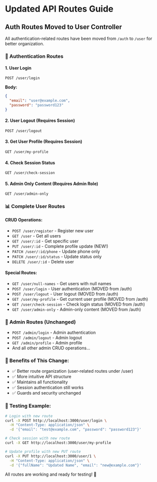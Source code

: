 # Updated API Routes Guide

## Auth Routes Moved to User Controller

All authentication-related routes have been moved from `/auth` to `/user` for better organization.

### 🔐 Authentication Routes

#### 1. User Login
```
POST /user/login
```
**Body:**
```json
{
  "email": "user@example.com",
  "password": "password123"
}
```

#### 2. User Logout (Requires Session)
```
POST /user/logout
```

#### 3. Get User Profile (Requires Session)
```
GET /user/my-profile
```

#### 4. Check Session Status
```
GET /user/check-session
```

#### 5. Admin Only Content (Requires Admin Role)
```
GET /user/admin-only
```

### 📊 Complete User Routes

#### CRUD Operations:
- `POST /user/register` - Register new user
- `GET /user` - Get all users
- `GET /user/:id` - Get specific user
- `PUT /user/:id` - Complete profile update (NEW!)
- `PATCH /user/:id/phone` - Update phone only
- `PATCH /user/:id/status` - Update status only
- `DELETE /user/:id` - Delete user

#### Special Routes:
- `GET /user/null-names` - Get users with null names
- `POST /user/login` - User authentication (MOVED from /auth)
- `POST /user/logout` - User logout (MOVED from /auth)
- `GET /user/my-profile` - Get current user profile (MOVED from /auth)
- `GET /user/check-session` - Check login status (MOVED from /auth)
- `GET /user/admin-only` - Admin-only content (MOVED from /auth)

### 🏢 Admin Routes (Unchanged)
- `POST /admin/login` - Admin authentication
- `POST /admin/logout` - Admin logout
- `GET /admin/profile` - Admin profile
- And all other admin CRUD operations...

### 📧 Benefits of This Change:
- ✅ Better route organization (user-related routes under /user)
- ✅ More intuitive API structure
- ✅ Maintains all functionality
- ✅ Session authentication still works
- ✅ Guards and security unchanged

### 🧪 Testing Example:
```bash
# Login with new route
curl -X POST http://localhost:3000/user/login \
  -H "Content-Type: application/json" \
  -d '{"email": "test@example.com", "password": "password123"}'

# Check session with new route  
curl -X GET http://localhost:3000/user/my-profile

# Update profile with new PUT route
curl -X PUT http://localhost:3000/user/1 \
  -H "Content-Type: application/json" \
  -d '{"fullName": "Updated Name", "email": "new@example.com"}'
```

All routes are working and ready for testing! 🚀
